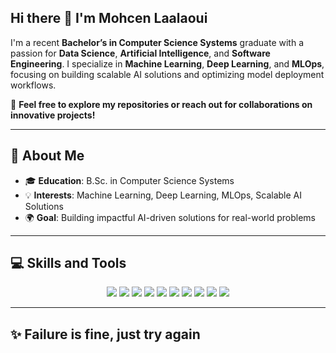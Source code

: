 ## Hi there 👋 I'm Mohcen Laalaoui

I'm a recent **Bachelor’s in Computer Science Systems** graduate with a passion for **Data Science**, **Artificial Intelligence**, and **Software Engineering**. I specialize in **Machine Learning**, **Deep Learning**, and **MLOps**, focusing on building scalable AI solutions and optimizing model deployment workflows.

🌟 **Feel free to explore my repositories or reach out for collaborations on innovative projects!**

---

## 🚀 About Me

- 🎓 **Education**: B.Sc. in Computer Science Systems
- 💡 **Interests**: Machine Learning, Deep Learning, MLOps, Scalable AI Solutions
- 🌍 **Goal**: Building impactful AI-driven solutions for real-world problems
---

## 💻 Skills and Tools

<div align="center">
  <img src="https://img.shields.io/badge/Code-Python-blue?style=for-the-badge&logo=python&logoColor=white" />
  <img src="https://img.shields.io/badge/Tool-Jupyter_Notebook-orange?style=for-the-badge&logo=jupyter&logoColor=white" />
  <img src="https://img.shields.io/badge/Frontend-HTML5-red?style=for-the-badge&logo=html5&logoColor=white" />
  <img src="https://img.shields.io/badge/Frontend-CSS3-blue?style=for-the-badge&logo=css3&logoColor=white" />
  <img src="https://img.shields.io/badge/Framework-Dart-blue?style=for-the-badge&logo=dart&logoColor=white" />
  <img src="https://img.shields.io/badge/Framework-React-blue?style=for-the-badge&logo=react&logoColor=white" />
  <img src="https://img.shields.io/badge/Framework-Node.js-green?style=for-the-badge&logo=node.js&logoColor=white" />
  <img src="https://img.shields.io/badge/Framework-Angular-red?style=for-the-badge&logo=angular&logoColor=white" />
  <img src="https://img.shields.io/badge/Database-MySQL-blue?style=for-the-badge&logo=mysql&logoColor=white" />
  <img src="https://img.shields.io/badge/Tool-Docker-blue?style=for-the-badge&logo=docker&logoColor=white" />
</div>

---

## ✨ Failure is fine, just try again
